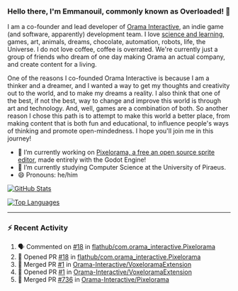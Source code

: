 ### Hello there, I'm Emmanouil, commonly known as Overloaded! 👋
I am a co-founder and lead developer of [Orama Interactive](https://www.orama-interactive.com/), an indie game (and software, apparently) development team. I love [science and learning](https://github.com/OverloadedOrama/KnowledgeBase), games, art, animals, dreams, chocolate, automation, robots, life, the Universe. I do not love coffee, coffee is overrated. We're currently just a group of friends who dream of one day making Orama an actual company, and create content for a living.

One of the reasons I co-founded Orama Interactive is because I am a thinker and a dreamer, and I wanted a way to get my thoughts and creativity out to the world, and to make my dreams a reality. I also think that one of the best, if not the best, way to change and improve this world is through art and technology. And, well, games are a combination of both. So another reason I chose this path is to attempt to make this world a better place, from making content that is both fun and educational, to influence people's ways of thinking and promote open-mindedness. I hope you'll join me in this journey!

- 🔭 I’m currently working on [Pixelorama, a free an open source sprite editor](https://github.com/Orama-Interactive/Pixelorama), made entirely with the Godot Engine!
- 🌱 I’m currently studying Computer Science at the University of Piraeus.
- 😄 Pronouns: he/him

[![GitHub Stats](https://github-readme-stats.vercel.app/api/?username=OverloadedOrama&show_icons=true&theme=merko)](https://github.com/anuraghazra/github-readme-stats)

[![Top Languages](https://github-readme-stats.vercel.app/api/top-langs/?username=OverloadedOrama&layout=compact&theme=merko)](https://github.com/anuraghazra/github-readme-stats)

---

### :zap: Recent Activity

<!--START_SECTION:activity-->
1. 🗣 Commented on [#18](https://github.com/flathub/com.orama_interactive.Pixelorama/issues/18) in [flathub/com.orama_interactive.Pixelorama](https://github.com/flathub/com.orama_interactive.Pixelorama)
2. 💪 Opened PR [#18](https://github.com/flathub/com.orama_interactive.Pixelorama/pull/18) in [flathub/com.orama_interactive.Pixelorama](https://github.com/flathub/com.orama_interactive.Pixelorama)
3. 🎉 Merged PR [#1](https://github.com/Orama-Interactive/VoxeloramaExtension/pull/1) in [Orama-Interactive/VoxeloramaExtension](https://github.com/Orama-Interactive/VoxeloramaExtension)
4. 💪 Opened PR [#1](https://github.com/Orama-Interactive/VoxeloramaExtension/pull/1) in [Orama-Interactive/VoxeloramaExtension](https://github.com/Orama-Interactive/VoxeloramaExtension)
5. 🎉 Merged PR [#736](https://github.com/Orama-Interactive/Pixelorama/pull/736) in [Orama-Interactive/Pixelorama](https://github.com/Orama-Interactive/Pixelorama)
<!--END_SECTION:activity-->

<!--
**OverloadedOrama/OverloadedOrama** is a ✨ _special_ ✨ repository because its `README.md` (this file) appears on your GitHub profile.

Here are some ideas to get you started:

- 👯 I’m looking to collaborate on ...
- 🤔 I’m looking for help with ...
- 💬 Ask me about ...
- 📫 How to reach me: ...
- ⚡ Fun fact: ...
-->
